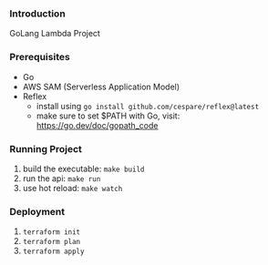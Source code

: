 ### Introduction
GoLang Lambda Project

### Prerequisites
- Go
- AWS SAM (Serverless Application Model)
- Reflex
    - install using `go install github.com/cespare/reflex@latest`
    - make sure to set $PATH with Go, visit: https://go.dev/doc/gopath_code


### Running Project
1. build the executable: `make build`
2. run the api: `make run`
3. use hot reload: `make watch`

### Deployment
1. `terraform init`
2. `terraform plan`
3. `terraform apply`
